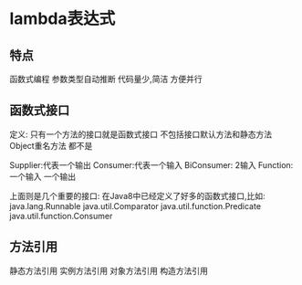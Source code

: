 # lambda表达式

## 特点
函数式编程
参数类型自动推断
代码量少,简洁
方便并行
## 函数式接口
定义: 只有一个方法的接口就是函数式接口
不包括接口默认方法和静态方法  Object重名方法 都不是

Supplier:代表一个输出
Consumer:代表一个输入
BiConsumer: 2输入
Function: 一个输入 一个输出

上面则是几个重要的接口:
在Java8中已经定义了好多的函数式接口,比如:
java.lang.Runnable
java.util.Comparator
java.util.function.Predicate
java.util.function.Consumer

## 方法引用
静态方法引用
实例方法引用
对象方法引用
构造方法引用

